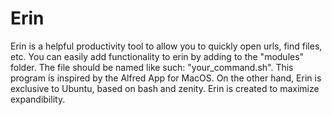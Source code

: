 # Erin
Erin is a helpful productivity tool to allow you to quickly open urls, find files, etc. You can easily add functionality to erin by adding to the "modules" folder. The file should be named like such: "your_command.sh". This program is inspired by the Alfred App for MacOS. On the other hand, Erin is exclusive to Ubuntu, based on bash and zenity. Erin is created to maximize expandibility.
